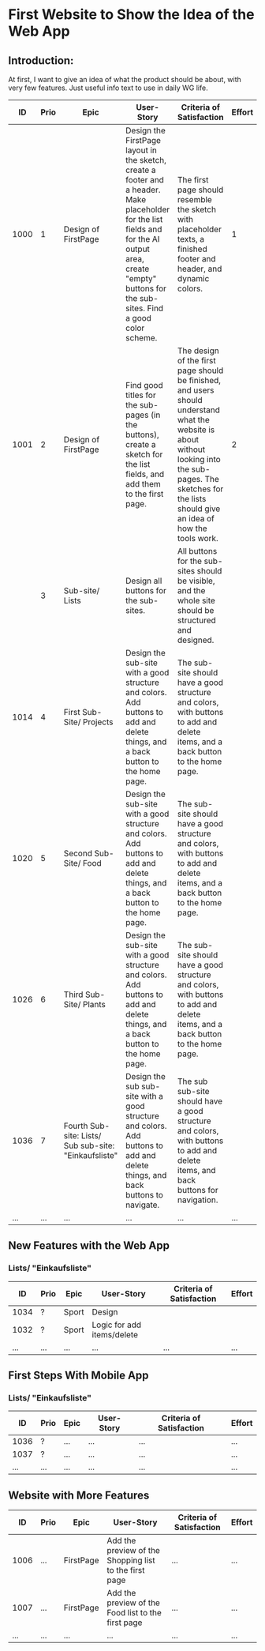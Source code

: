 # First Website to Show the Idea of the Web App

## Introduction:
At first, I want to give an idea of what the product should be about, with very few features. Just useful info text to use in daily WG life.

| ID   | Prio | Epic              | User-Story                                    | Criteria of Satisfaction                                                                                 | Effort |
|------|------|-------------------|-----------------------------------------------|-----------------------------------------------------------------------------------------------------------|--------|
| 1000 | 1    | Design of FirstPage | Design the FirstPage layout in the sketch, create a footer and a header. Make placeholder for the list fields and for the AI output area, create "empty" buttons for the sub-sites. Find a good color scheme. | The first page should resemble the sketch with placeholder texts, a finished footer and header, and dynamic colors. |      1 |
| 1001 | 2    | Design of FirstPage | Find good titles for the sub-pages (in the buttons), create a sketch for the list fields, and add them to the first page. | The design of the first page should be finished, and users should understand what the website is about without looking into the sub-pages. The sketches for the lists should give an idea of how the tools work. |      2 |
|      | 3    | Sub-site/ Lists   | Design all buttons for the sub-sites.       | All buttons for the sub-sites should be visible, and the whole site should be structured and designed.      |        |
| 1014 | 4    | First Sub-Site/ Projects | Design the sub-site with a good structure and colors. Add buttons to add and delete things, and a back button to the home page. | The sub-site should have a good structure and colors, with buttons to add and delete items, and a back button to the home page. |        |
| 1020 | 5    | Second Sub-Site/ Food | Design the sub-site with a good structure and colors. Add buttons to add and delete things, and a back button to the home page. | The sub-site should have a good structure and colors, with buttons to add and delete items, and a back button to the home page. |        |
| 1026 | 6    | Third Sub-Site/ Plants | Design the sub-site with a good structure and colors. Add buttons to add and delete things, and a back button to the home page. | The sub-site should have a good structure and colors, with buttons to add and delete items, and a back button to the home page. |        |
| 1036 | 7    | Fourth Sub-site: Lists/ Sub sub-site: "Einkaufsliste" | Design the sub sub-site with a good structure and colors. Add buttons to add and delete things, and back buttons to navigate. | The sub sub-site should have a good structure and colors, with buttons to add and delete items, and back buttons for navigation. |        |
| ...  | ...  | ...               | ...                                           | ...                                                                                                       | ...    |

## New Features with the Web App

### Lists/ "Einkaufsliste"

| ID   | Prio | Epic   | User-Story | Criteria of Satisfaction | Effort |
|------|------|--------|------------|--------------------------|--------|
| 1034 | ?    | Sport  | Design    |                          |        |
| 1032 | ?    | Sport  | Logic for add items/delete |                        |        |
| ...  | ...  | ...    | ...        | ...                      | ...    |

## First Steps With Mobile App

### Lists/ "Einkaufsliste"

| ID   | Prio | Epic   | User-Story | Criteria of Satisfaction | Effort |
|------|------|--------|------------|--------------------------|--------|
| 1036 | ?    | ...    | ...        | ...                      | ...    |
| 1037 | ?    | ...    | ...        | ...                      | ...    |
| ...  | ...  | ...    | ...        | ...                      | ...    |

## Website with More Features

| ID   | Prio | Epic            | User-Story | Criteria of Satisfaction | Effort |
|------|------|-----------------|------------|--------------------------|--------|
| 1006 | ...  | FirstPage       | Add the preview of the Shopping list to the first page | ... | ...    |
| 1007 | ...  | FirstPage       | Add the preview of the Food list to the first page | ... | ...    |
| ...  | ...  | ...             | ...        | ...                      | ...    |

